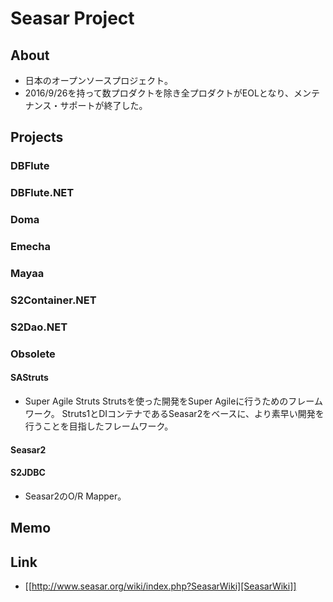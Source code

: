 # Seasar Project
## About
- 日本のオープンソースプロジェクト。
- 2016/9/26を持って数プロダクトを除き全プロダクトがEOLとなり、メンテナンス・サポートが終了した。
## Projects
### DBFlute
### DBFlute.NET
### Doma
### Emecha
### Mayaa
### S2Container.NET
### S2Dao.NET
### Obsolete
#### SAStruts
- Super Agile Struts
  Strutsを使った開発をSuper Agileに行うためのフレームワーク。
  Struts1とDIコンテナであるSeasar2をベースに、より素早い開発を行うことを目指したフレームワーク。
#### Seasar2
#### S2JDBC
- Seasar2のO/R Mapper。
## Memo
## Link
- [[http://www.seasar.org/wiki/index.php?SeasarWiki][SeasarWiki]]
